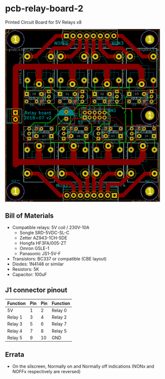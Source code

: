 # pcb-relay-board-2
Printed Circuit Board for 5V Relays x8

![PCB](pcb.png)

## Bill of Materials

* Compatible relays: 5V coil / 230V-10A
  * Songle SRD-5VDC-SL-C
  * Zetter AZ943-1CH-5DE 
  * Hongfa HF3FA/005-ZT
  * Omron G5LE-1
  * Panasonic JS1-5V-F
* Transistors: BC337 or compatible (CBE layout)
* Diodes: 1N4148 or similar
* Resistors: 5K
* Capacitor: 100uF

## J1 connector pinout
| Function | Pin | Pin | Function |
| --- | --- | --- | --- |
| 5V | 1 | 2  | Relay 0  |
| Relay 1 | 3 | 4  | Relay 2  |
| Relay 3 | 5 | 6  | Relay 7  |
| Relay 4 | 7 | 8  | Relay 5  |
| Relay 5 | 9 | 10 | GND  |

## Errata

* On the silscreen, Normally on and Normally off indications (NONx and NOFFx respectively are reversed)
